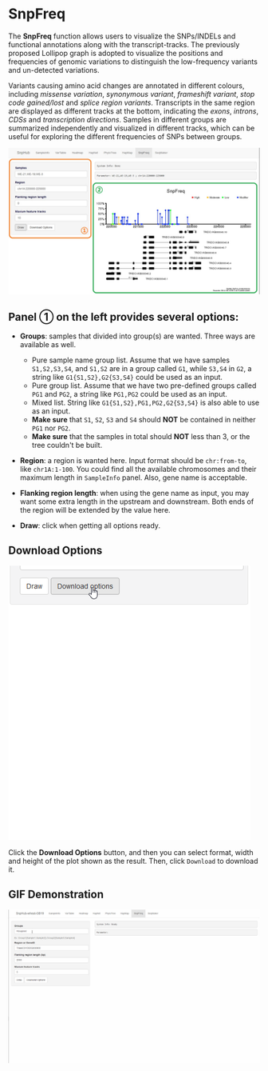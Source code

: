 # SnpFreq

The **SnpFreq** function allows users to visualize the SNPs/INDELs and functional annotations along with the transcript-tracks. The previously proposed Lollipop graph is adopted to visualize the positions and frequencies of genomic variations to distinguish the low-frequency variants and un-detected variations.

Variants causing amino acid changes are annotated in different colours, including *missense variation*, *synonymous variant*, *frameshift variant*, *stop code gained/lost* and *splice region variants*. Transcripts in the same region are displayed as different tracks at the bottom, indicating the *exons*, *introns*, *CDSs* and *transcription directions*. Samples in different groups are summarized independently and visualized in different tracks, which can be useful for exploring the different frequencies of SNPs between groups.

![SnpFreq tag](./../img/SnpFreq-1.jpg)

## Panel ① on the left provides several options:
- **Groups**: samples that divided into group(s) are wanted. Three ways are available as well.
	- Pure sample name group list. Assume that we have samples `S1,S2,S3,S4`, and `S1,S2` are in a group called `G1`, while `S3,S4` in `G2`, a string like `G1{S1,S2},G2{S3,S4}` could be used as an input.
	- Pure group list. Assume that we have two pre-defined groups called `PG1` and `PG2`, a string like `PG1,PG2` could be used as an input.
	- Mixed list. String like `G1{S1,S2},PG1,PG2,G2{S3,S4}` is also able to use as an input.
	- **Make sure** that `S1`, `S2`, `S3` and `S4` should **NOT** be contained in neither `PG1` nor `PG2`.
	- **Make sure** that the samples in total should **NOT** less than 3, or the tree couldn't be built.

- **Region**: a region is wanted here. Input format should be `chr:from-to`, like `chr1A:1-100`. You could find all the available chromosomes and their maximum length in `SampleInfo` panel. Also, gene name is acceptable.

- **Flanking region length**: when using the gene name as input, you may want some extra length in the upstream and downstream. Both ends of the region will be extended by the value here.

- **Draw**: click when getting all options ready.

## Download Options

![Download options](./../img/Download-options-2.gif)

Click the **Download Options** button, and then you can select format, width and height of the plot shown as the result. Then, click `Download` to download it.

## GIF Demonstration

![GIF Demonstration of SnpFreq](./../img/SnpFreq-0.gif)